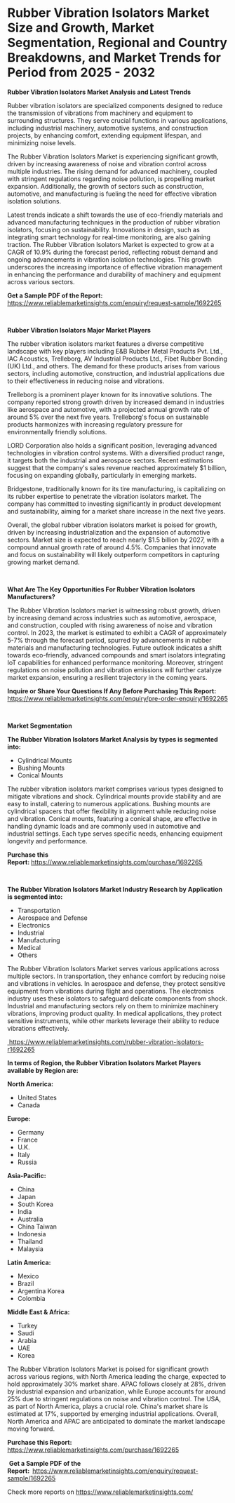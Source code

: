 <p><h1>Rubber Vibration Isolators Market Size and Growth, Market Segmentation, Regional and Country Breakdowns, and Market Trends for Period from 2025 -  2032</h1></p><p><strong>Rubber Vibration Isolators Market Analysis and Latest Trends</strong></p>
<p><p>Rubber vibration isolators are specialized components designed to reduce the transmission of vibrations from machinery and equipment to surrounding structures. They serve crucial functions in various applications, including industrial machinery, automotive systems, and construction projects, by enhancing comfort, extending equipment lifespan, and minimizing noise levels. </p><p>The Rubber Vibration Isolators Market is experiencing significant growth, driven by increasing awareness of noise and vibration control across multiple industries. The rising demand for advanced machinery, coupled with stringent regulations regarding noise pollution, is propelling market expansion. Additionally, the growth of sectors such as construction, automotive, and manufacturing is fueling the need for effective vibration isolation solutions.</p><p>Latest trends indicate a shift towards the use of eco-friendly materials and advanced manufacturing techniques in the production of rubber vibration isolators, focusing on sustainability. Innovations in design, such as integrating smart technology for real-time monitoring, are also gaining traction. The Rubber Vibration Isolators Market is expected to grow at a CAGR of 10.9% during the forecast period, reflecting robust demand and ongoing advancements in vibration isolation technologies. This growth underscores the increasing importance of effective vibration management in enhancing the performance and durability of machinery and equipment across various sectors.</p></p>
<p><strong>Get a Sample PDF of the Report:&nbsp;</strong> <a href="https://www.reliablemarketinsights.com/enquiry/request-sample/1692265?utm_campaign=3037&utm_medium=2&utm_source=Github&utm_content=ia&utm_term=10042025&utm_id=rubber-vibration-isolators">https://www.reliablemarketinsights.com/enquiry/request-sample/1692265</a></p>
<p>&nbsp;</p>
<p><strong>Rubber Vibration Isolators Major Market Players</strong></p>
<p><p>The rubber vibration isolators market features a diverse competitive landscape with key players including E&B Rubber Metal Products Pvt. Ltd., IAC Acoustics, Trelleborg, AV Industrial Products Ltd., Fibet Rubber Bonding (UK) Ltd., and others. The demand for these products arises from various sectors, including automotive, construction, and industrial applications due to their effectiveness in reducing noise and vibrations.</p><p>Trelleborg is a prominent player known for its innovative solutions. The company reported strong growth driven by increased demand in industries like aerospace and automotive, with a projected annual growth rate of around 5% over the next five years. Trelleborg's focus on sustainable products harmonizes with increasing regulatory pressure for environmentally friendly solutions.</p><p>LORD Corporation also holds a significant position, leveraging advanced technologies in vibration control systems. With a diversified product range, it targets both the industrial and aerospace sectors. Recent estimations suggest that the company's sales revenue reached approximately $1 billion, focusing on expanding globally, particularly in emerging markets.</p><p>Bridgestone, traditionally known for its tire manufacturing, is capitalizing on its rubber expertise to penetrate the vibration isolators market. The company has committed to investing significantly in product development and sustainability, aiming for a market share increase in the next five years.</p><p>Overall, the global rubber vibration isolators market is poised for growth, driven by increasing industrialization and the expansion of automotive sectors. Market size is expected to reach nearly $1.5 billion by 2027, with a compound annual growth rate of around 4.5%. Companies that innovate and focus on sustainability will likely outperform competitors in capturing growing market demand.</p></p>
<p>&nbsp;</p>
<p><strong>What Are The Key Opportunities For Rubber Vibration Isolators Manufacturers?</strong></p>
<p><p>The Rubber Vibration Isolators market is witnessing robust growth, driven by increasing demand across industries such as automotive, aerospace, and construction, coupled with rising awareness of noise and vibration control. In 2023, the market is estimated to exhibit a CAGR of approximately 5-7% through the forecast period, spurred by advancements in rubber materials and manufacturing technologies. Future outlook indicates a shift towards eco-friendly, advanced compounds and smart isolators integrating IoT capabilities for enhanced performance monitoring. Moreover, stringent regulations on noise pollution and vibration emissions will further catalyze market expansion, ensuring a resilient trajectory in the coming years.</p></p>
<p><strong>Inquire or Share Your Questions If Any Before Purchasing This Report:</strong> <a href="https://www.reliablemarketinsights.com/enquiry/pre-order-enquiry/1692265?utm_campaign=3037&utm_medium=2&utm_source=Github&utm_content=ia&utm_term=10042025&utm_id=rubber-vibration-isolators">https://www.reliablemarketinsights.com/enquiry/pre-order-enquiry/1692265</a></p>
<p>&nbsp;</p>
<p><strong>Market Segmentation</strong></p>
<p><strong>The Rubber Vibration Isolators Market Analysis by types is segmented into:</strong></p>
<p><ul><li>Cylindrical Mounts</li><li>Bushing Mounts</li><li>Conical Mounts</li></ul></p>
<p><p>The rubber vibration isolators market comprises various types designed to mitigate vibrations and shock. Cylindrical mounts provide stability and are easy to install, catering to numerous applications. Bushing mounts are cylindrical spacers that offer flexibility in alignment while reducing noise and vibration. Conical mounts, featuring a conical shape, are effective in handling dynamic loads and are commonly used in automotive and industrial settings. Each type serves specific needs, enhancing equipment longevity and performance.</p></p>
<p><strong>Purchase this Report:&nbsp;</strong><a href="https://www.reliablemarketinsights.com/purchase/1692265?utm_campaign=3037&utm_medium=2&utm_source=Github&utm_content=ia&utm_term=10042025&utm_id=rubber-vibration-isolators">https://www.reliablemarketinsights.com/purchase/1692265</a></p>
<p>&nbsp;</p>
<p><strong>The Rubber Vibration Isolators Market Industry Research by Application is segmented into:</strong></p>
<p><ul><li>Transportation</li><li>Aerospace and Defense</li><li>Electronics</li><li>Industrial</li><li>Manufacturing</li><li>Medical</li><li>Others</li></ul></p>
<p><p>The Rubber Vibration Isolators Market serves various applications across multiple sectors. In transportation, they enhance comfort by reducing noise and vibrations in vehicles. In aerospace and defense, they protect sensitive equipment from vibrations during flight and operations. The electronics industry uses these isolators to safeguard delicate components from shock. Industrial and manufacturing sectors rely on them to minimize machinery vibrations, improving product quality. In medical applications, they protect sensitive instruments, while other markets leverage their ability to reduce vibrations effectively.</p></p>
<p><a href="https://www.reliablemarketinsights.com/rubber-vibration-isolators-r1692265?utm_campaign=3037&utm_medium=2&utm_source=Github&utm_content=ia&utm_term=10042025&utm_id=rubber-vibration-isolators">&nbsp;https://www.reliablemarketinsights.com/rubber-vibration-isolators-r1692265</a></p>
<p><strong>In terms of Region, the Rubber Vibration Isolators Market Players available by Region are:</strong></p>
<p>
    <p> <strong> North America: </strong>
        <ul>
            <li>United States</li>
            <li>Canada</li>
        </ul>
        </p> 
    <p> <strong> Europe: </strong>
        <ul>
            <li>Germany</li>
            <li>France</li>
            <li>U.K.</li>
            <li>Italy</li>
            <li>Russia</li>
        </ul>
        </p> 
    <p> <strong> Asia-Pacific: </strong>
        <ul>
            <li>China</li>
            <li>Japan</li>
            <li>South Korea</li>
            <li>India</li>
            <li>Australia</li>
            <li>China Taiwan</li>
            <li>Indonesia</li>
            <li>Thailand</li>
            <li>Malaysia</li>
        </ul>
        </p> 
    <p> <strong> Latin America: </strong>
        <ul>
            <li>Mexico</li>
            <li>Brazil</li>
            <li>Argentina Korea</li>
            <li>Colombia</li>
        </ul>
        </p> 
    <p> <strong> Middle East & Africa: </strong>
        <ul>
            <li>Turkey</li>
            <li>Saudi</li>
            <li>Arabia</li>
            <li>UAE</li>
            <li>Korea</li>
        </ul>
    </p>
    </p>
<p><p>The Rubber Vibration Isolators Market is poised for significant growth across various regions, with North America leading the charge, expected to hold approximately 30% market share. APAC follows closely at 28%, driven by industrial expansion and urbanization, while Europe accounts for around 25% due to stringent regulations on noise and vibration control. The USA, as part of North America, plays a crucial role. China's market share is estimated at 17%, supported by emerging industrial applications. Overall, North America and APAC are anticipated to dominate the market landscape moving forward.</p></p>
<p><strong>Purchase this Report: </strong><a href="https://www.reliablemarketinsights.com/purchase/1692265?utm_campaign=3037&utm_medium=2&utm_source=Github&utm_content=ia&utm_term=10042025&utm_id=rubber-vibration-isolators">https://www.reliablemarketinsights.com/purchase/1692265</a></p>
<p>&nbsp;<strong>Get a Sample PDF of the Report:&nbsp;&nbsp;</strong><a href="https://www.reliablemarketinsights.com/enquiry/request-sample/1692265?utm_campaign=3037&utm_medium=2&utm_source=Github&utm_content=ia&utm_term=10042025&utm_id=rubber-vibration-isolators">https://www.reliablemarketinsights.com/enquiry/request-sample/1692265</a></p>
<p><strong></strong></p>
<p>Check more reports on <a href="https://www.reliablemarketinsights.com/?utm_campaign=3037&utm_medium=2&utm_source=Github&utm_content=ia&utm_term=10042025&utm_id=rubber-vibration-isolators">https://www.reliablemarketinsights.com/</a></p>